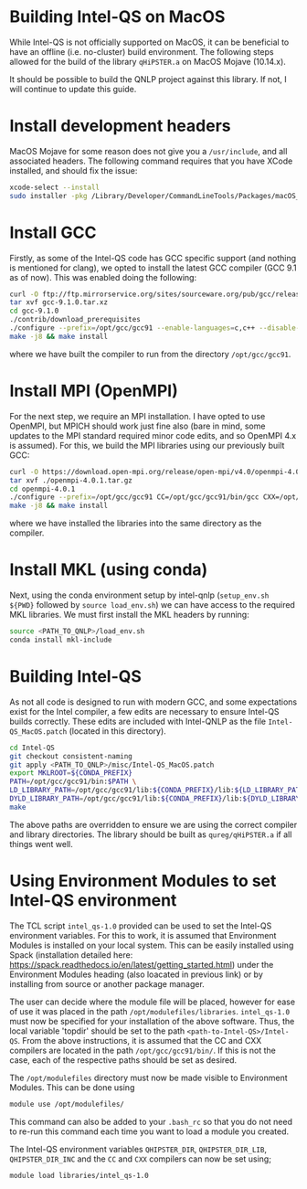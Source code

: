 # Building Intel-QS on MacOS
While Intel-QS is not officially supported on MacOS, it can be beneficial to have
an offline (i.e. no-cluster) build environment. The following steps allowed for
the build of the library `qHiPSTER.a` on MacOS Mojave (10.14.x).

It should be possible to build the QNLP project against this library. If not, I will
continue to update this guide.

# Install development headers
MacOS Mojave for some reason does not give you a `/usr/include`, and all associated headers. The following command 
requires that you have XCode installed, and should fix the issue:
```bash
xcode-select --install
sudo installer -pkg /Library/Developer/CommandLineTools/Packages/macOS_SDK_headers_for_macOS_10.14.pkg -target /
```

# Install GCC 
Firstly, as some of the Intel-QS code has GCC specific support (and nothing is mentioned
for clang), we opted to install the latest GCC compiler (GCC 9.1 as of now). This was 
enabled doing the following:

```bash
curl -O ftp://ftp.mirrorservice.org/sites/sourceware.org/pub/gcc/releases/gcc-9.1.0/gcc-9.1.0.tar.xz
tar xvf gcc-9.1.0.tar.xz
cd gcc-9.1.0
./contrib/download_prerequisites
./configure --prefix=/opt/gcc/gcc91 --enable-languages=c,c++ --disable-multilib --enable-threads=posix
make -j8 && make install
```
where we have built the compiler to run from the directory `/opt/gcc/gcc91`.

# Install MPI (OpenMPI)
For the next step, we require an MPI installation. I have opted to use OpenMPI, but MPICH should work
just fine also (bare in mind, some updates to the MPI standard required minor code edits, and so OpenMPI 4.x is assumed). 
For this, we build the MPI libraries using our previously built GCC:

```bash
curl -O https://download.open-mpi.org/release/open-mpi/v4.0/openmpi-4.0.1.tar.gz
tar xvf ./openmpi-4.0.1.tar.gz
cd openmpi-4.0.1
./configure --prefix=/opt/gcc/gcc91 CC=/opt/gcc/gcc91/bin/gcc CXX=/opt/gcc/gcc91/bin/g++ --enable-mpi-cxx --disable-mpi-fortran
make -j8 && make install
```
where we have installed the libraries into the same directory as the compiler.

# Install MKL (using conda)
Next, using the conda environment setup by intel-qnlp (`setup_env.sh ${PWD}` followed by `source load_env.sh`)
we can have access to the required MKL libraries. We must first install the MKL headers by running:

```bash
source <PATH_TO_QNLP>/load_env.sh
conda install mkl-include
```

# Building Intel-QS
As not all code is designed to run with modern GCC, and some expectations exist for the Intel compiler, a few
edits are necessary to ensure Intel-QS builds correctly. These edits are included with Intel-QNLP as the file
`Intel-QS_MacOS.patch` (located in this directory).

```bash
cd Intel-QS
git checkout consistent-naming
git apply <PATH_TO_QNLP>/misc/Intel-QS_MacOS.patch
export MKLROOT=${CONDA_PREFIX}
PATH=/opt/gcc/gcc91/bin:$PATH \
LD_LIBRARY_PATH=/opt/gcc/gcc91/lib:${CONDA_PREFIX}/lib:${LD_LIBRARY_PATH} \
DYLD_LIBRARY_PATH=/opt/gcc/gcc91/lib:${CONDA_PREFIX}/lib:${DYLD_LIBRARY_PATH} \
make
```

The above paths are overridden to ensure we are using the correct compiler and library directories. The library
should be built as `qureg/qHiPSTER.a` if all things went well.


# Using Environment Modules to set Intel-QS environment
The TCL script `intel_qs-1.0` provided can be used to set the Intel-QS environment variables. For this to work, it is assumed that Environment Modules is installed on your local system. This can be easily installed using Spack (installation detailed here: https://spack.readthedocs.io/en/latest/getting_started.html) under the Environment Modules heading (also loacated in previous link) or by installing from source or another package manager.

The user can decide where the module file will be placed, however for ease of use it was placed in the path `/opt/modulefiles/libraries`. `intel_qs-1.0` must now be specified for your installation of the above software. Thus, the local variable 'topdir' should be set to the path `<path-to-Intel-QS>/Intel-QS`. From the above instructions, it is assumed that the CC and CXX compilers are located in the path `/opt/gcc/gcc91/bin/`. If this is not the case, each of the respective paths should be set as desired.

The `/opt/modulefiles` directory must now be made visible to Environment Modules. This can be done using
```bash
module use /opt/modulefiles/
```
This command can also be added to your `.bash_rc` so that you do not need to re-run this command each time you want to load a module you created.

The Intel-QS environment variables `QHIPSTER_DIR`, `QHIPSTER_DIR_LIB`, `QHIPSTER_DIR_INC` and the `CC` and `CXX` compilers can now be set using;
```bash
module load libraries/intel_qs-1.0
```



